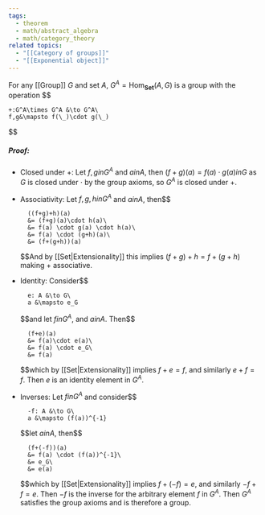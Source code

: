 ```yaml
---
tags:
  - theorem
  - math/abstract_algebra
  - math/category_theory
related topics:
  - "[[Category of groups]]"
  - "[[Exponential object]]"
---
```

For any [[Group]] $G$ and set $A$, $G^A = \text{Hom}_\mathbf{Set}(A, G)$ is a group with the operation $$

	+:G^A\times G^A &\to G^A\
	f,g&\mapsto f(\_)\cdot g(\_)

$$
##### Proof:
- Closed under $+$:
	Let $f,g in G^A$ and $a in A$, then $(f+g)(a)=f(a)\cdot g(a) in G$ as $G$ is closed under $\cdot$ by the group axioms, so $G^A$ is closed under $+$.
- Associativity:
	Let $f,g,h in G^A$ and $a in A$, then$$
	
		((f+g)+h)(a)
		&= (f+g)(a)\cdot h(a)\
		&= f(a) \cdot g(a) \cdot h(a)\
		&= f(a) \cdot (g+h)(a)\
		&= (f+(g+h))(a)
	
	$$And by [[Set|Extensionality]] this implies $(f+g)+h=f+(g+h)$ making $+$ associative.
- Identity:
	Consider$$
	
		e: A &\to G\
		a &\mapsto e_G
	
	$$and let $f in G^A$, and $a in A$. Then$$
	
		(f+e)(a)
		&= f(a)\cdot e(a)\
		&= f(a) \cdot e_G\
		&= f(a)
	
	$$which by [[Set|Extensionality]] implies $f+e=f$, and similarly $e+f=f$. Then $e$ is an identity element in $G^A$.
- Inverses:
	Let $f in G^A$ and consider$$
	
		-f: A &\to G\
		a &\mapsto (f(a))^{-1}
	
	$$let $a in A$, then$$
	
		(f+(-f))(a)
		&= f(a) \cdot (f(a))^{-1}\
		&= e_G\
		&= e(a)
	
	$$which by [[Set|Extensionality]] implies $f+(-f)=e$, and similarly $-f+f=e$. Then $-f$ is the inverse for the arbitrary element $f$ in $G^A$.
Then $G^A$ satisfies the group axioms and is therefore a group.